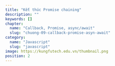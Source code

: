 ```yaml
---
title: "Kết thúc Promise chaining"
description: ""
keywords: []
chapter:
  name: "Callback, Promise, async/await"
  slug: "chuong-09-callback-promise-asyn-await"
category:
  name: "Javascript"
  slug: "javascript"
image: https://kungfutech.edu.vn/thumbnail.png
position: 2
---
```

